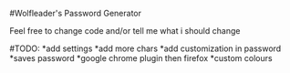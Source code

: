 #Wolfleader's Password Generator

Feel free to change code and/or tell me what i should change

#TODO:
*add settings
*add more chars
*add customization in password
*saves password
*google chrome plugin then firefox
*custom colours
